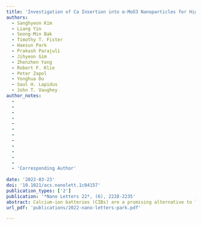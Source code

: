 ```yaml
---
title: 'Investigation of Ca Insertion into α-MoO3 Nanoparticles for High Capacity Ca-Ion Cathodes'
authors:
  - Sanghyeon Kim
  - Liang Yin
  - Seong-Min Bak
  - Timothy T. Fister
  - Haesun Park
  - Prakash Parajuli
  - Jihyeon Gim
  - Zhenzhen Yang
  - Robert F. Klie
  - Peter Zapol
  - Yonghua Du
  - Saul H. Lapidus 
  - John T. Vaughey
author_notes:
  -
  -
  -
  -
  -
  -
  -
  -
  -
  -
  -
  -
  - 'Corresponding Author'
  
date: '2022-03-23'
doi: '10.1021/acs.nanolett.1c04157'
publication_types: ['2']
publication: '*Nano Letters 22*, (6), 2228-2235'
abstract: Calcium-ion batteries (CIBs) are a promising alternative to lithium-ion batteries (LIBs) due to the low redox potential of calcium metal and high abundance of calcium compounds. Due to its layered structure, α-MoO3 is regarded as a promising cathode host lattice. While studies have reported that α-MoO3 can reversibly intercalate Ca ions, limited electrochemical activity has been noted, and its reaction mechanism remains unclear. Here, we re-examine Ca insertion into α-MoO3 nanoparticles with a goal to improve reaction kinetics and clarify the storage mechanism. The α-MoO3 electrodes demonstrated a specific capacity of 165 mA h g–1 centered near 2.7 V vs Ca2+/Ca, stable long-term cycling, and good rate performance at room temperature. This work demonstrates that, under the correct conditions, layered oxides can be a promising host material for CIBs and renews prospects for CIBs.
url_pdf: 'publications/2022-nano-letters-park.pdf'

---
```



<!--- Supplementary notes can be added here, including [code and math](https://wowchemy.com/docs/content/writing-markdown-latex/). --->